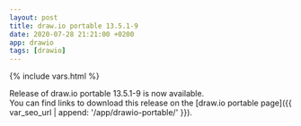 ```yaml
---
layout: post
title: draw.io portable 13.5.1-9
date: 2020-07-28 21:21:00 +0200
app: drawio
tags: [drawio]
---
```

{% include vars.html %}

Release of draw.io portable 13.5.1-9 is now available.<br />
You can find links to download this release on the [draw.io portable page]({{ var_seo_url | append: '/app/drawio-portable/' }}).
